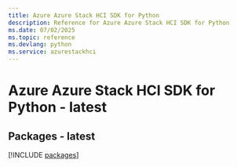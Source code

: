 ```yaml
---
title: Azure Azure Stack HCI SDK for Python
description: Reference for Azure Azure Stack HCI SDK for Python
ms.date: 07/02/2025
ms.topic: reference
ms.devlang: python
ms.service: azurestackhci
---
```

# Azure Azure Stack HCI SDK for Python - latest
## Packages - latest
[!INCLUDE [packages](azure-stack-hci-index.md)]